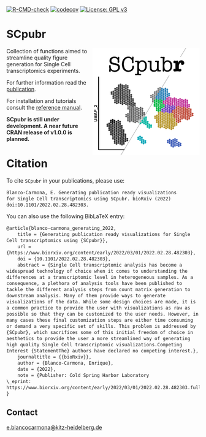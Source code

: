 <!-- badges: start -->
[![R-CMD-check](https://github.com/enblacar/SCpubr/workflows/R-CMD-check/badge.svg)](https://github.com/enblacar/SCpubr/actions)
[![codecov](https://codecov.io/gh/enblacar/SCpubr/branch/main/graph/badge.svg?token=HK7JB08VFD)](https://codecov.io/gh/enblacar/SCpubr)
[![License: GPL v3](https://img.shields.io/badge/License-GPLv3-blue.svg)](https://www.gnu.org/licenses/gpl-3.0)
<!-- badges: end -->
  
# SCpubr
<img src="man/figures/SCpubr_logo.png" align="right" height="280"/>

Collection of functions aimed to streamline quality figure generation for Single Cell transcriptomics experiments.

For further information read the [publication](https://www.biorxiv.org/content/10.1101/2022.02.28.482303v1).

For installation and tutorials consult the [reference manual](https://enblacar.github.io/SCpubr-book/).

**SCpubr is still under development. A near future CRAN release of v1.0.0 is planned.**

# Citation
To cite `SCpubr` in your publications, please use: 

```
Blanco-Carmona, E. Generating publication ready visualizations 
for Single Cell transcriptomics using SCpubr. bioRxiv (2022) 
doi:10.1101/2022.02.28.482303.
```

You can also use the following BibLaTeX entry:

```
@article{blanco-carmona_generating_2022,
	title = {Generating publication ready visualizations for Single Cell transcriptomics using {SCpubr}},
	url = {https://www.biorxiv.org/content/early/2022/03/01/2022.02.28.482303},
	doi = {10.1101/2022.02.28.482303},
	abstract = {Single Cell transcriptomic analysis has become a widespread technology of choice when it comes to understanding the differences at a transcriptomic level in heterogeneous samples. As a consequence, a plethora of analysis tools have been published to tackle the different analysis steps from count matrix generation to downstream analysis. Many of them provide ways to generate visualizations of the data. While some design choices are made, it is a common practice to provide the user with visualizations as raw as possible so that they can be customized to the user needs. However, in many cases these final customization steps are either time consuming or demand a very specific set of skills. This problem is addressed by {SCpubr}, which sacrifices some of this initial freedom of choice in aesthetics to provide the user a more streamlined way of generating high quality Single Cell transcriptomic visualizations.Competing Interest {StatementThe} authors have declared no competing interest.},
	journaltitle = {{bioRxiv}},
	author = {Blanco-Carmona, Enrique},
	date = {2022},
	note = {Publisher: Cold Spring Harbor Laboratory
\_eprint: https://www.biorxiv.org/content/early/2022/03/01/2022.02.28.482303.full.pdf},
}
```


## Contact
e.blancocarmona@kitz-heidelberg.de
